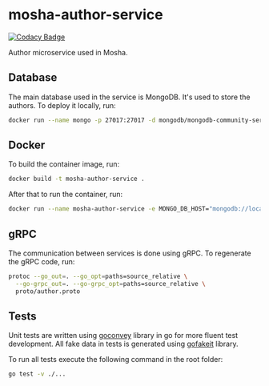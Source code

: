# mosha-author-service

[![Codacy Badge](https://app.codacy.com/project/badge/Grade/e648d9edadb04e779a3d17325c437813)](https://app.codacy.com/gh/wcodesoft/mosha-author-service/dashboard?utm_source=gh&utm_medium=referral&utm_content=&utm_campaign=Badge_grade)

Author microservice used in Mosha.

## Database

The main database used in the service is MongoDB. It's used to store the authors. To deploy it locally, run:

```bash
docker run --name mongo -p 27017:27017 -d mongodb/mongodb-community-server:latest 
```

## Docker

To build the container image, run:

```bash
docker build -t mosha-author-service .
```

After that to run the container, run:

```bash
docker run --name mosha-author-service -e MONGO_DB_HOST="mongodb://localhost:27017" --net=bridge -p 8180:8180 -d mosha-author-service
```

## gRPC

The communication between services is done using gRPC. To regenerate the gRPC code, run:

```bash
protoc --go_out=. --go_opt=paths=source_relative \
  --go-grpc_out=. --go-grpc_opt=paths=source_relative \
  proto/author.proto
```

## Tests

Unit tests are written using [goconvey](https://smartystreets.github.io/goconvey/) library in go for more fluent test development. All
fake data in tests is generated using [gofakeit](https://github.com/brianvoe/gofakeit/) library.

To run all tests execute the following command in the root folder:

```bash
go test -v ./...
```